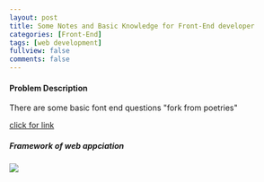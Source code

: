 ```yaml
---
layout: post
title: Some Notes and Basic Knowledge for Front-End developer
categories: [Front-End]
tags: [web development]
fullview: false
comments: false
---
```


#### Problem Description
There are some basic font end questions "fork from poetries"

[click for link ](http://blog.poetries.top/FE-Interview-Questions/)
##### Framework of web appciation
![](../assets/media/graphics/framwork.jpg)
